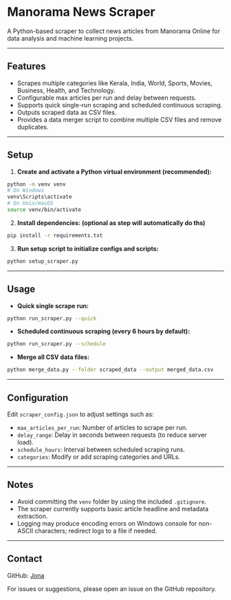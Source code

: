 # Manorama News Scraper

A Python-based scraper to collect news articles from Manorama Online for data analysis and machine learning projects.

---

## Features

- Scrapes multiple categories like Kerala, India, World, Sports, Movies, Business, Health, and Technology.
- Configurable max articles per run and delay between requests.
- Supports quick single-run scraping and scheduled continuous scraping.
- Outputs scraped data as CSV files.
- Provides a data merger script to combine multiple CSV files and remove duplicates.

---

## Setup

1. **Create and activate a Python virtual environment (recommended):**

```bash
python -m venv venv
# On Windows
venv\Scripts\activate
# On Unix/macOS
source venv/bin/activate
````

2. **Install dependencies: (optional as step will automatically do ths)**

```bash
pip install -r requirements.txt  
```

3. **Run setup script to initialize configs and scripts:**

```bash
python setup_scraper.py
```

---

## Usage

* **Quick single scrape run:**

```bash
python run_scraper.py --quick
```

* **Scheduled continuous scraping (every 6 hours by default):**

```bash
python run_scraper.py --schedule
```

* **Merge all CSV data files:**

```bash
python merge_data.py --folder scraped_data --output merged_data.csv
```

---

## Configuration

Edit `scraper_config.json` to adjust settings such as:

* `max_articles_per_run`: Number of articles to scrape per run.
* `delay_range`: Delay in seconds between requests (to reduce server load).
* `schedule_hours`: Interval between scheduled scraping runs.
* `categories`: Modify or add scraping categories and URLs.

---

## Notes

* Avoid committing the `venv` folder by using the included `.gitignore`.
* The scraper currently supports basic article headline and metadata extraction.
* Logging may produce encoding errors on Windows console for non-ASCII characters; redirect logs to a file if needed.

---

## Contact
GitHub: [Jona](https://github.com/jonajoy142)

For issues or suggestions, please open an issue on the GitHub repository.